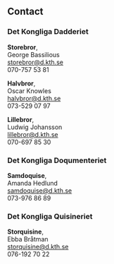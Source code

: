 ## Contact
### Det Kongliga Dadderiet 
**Storebror**, <br />
George Bassilious<br />
[storebror@d.kth.se](mailto:storebror@d.kth.se)<br />
070-757 53 81

**Halvbror**, <br />
Oscar Knowles<br />
[halvbror@d.kth.se](mailto:halvbror@d.kth.se)<br />
073-529 07 97

**Lillebror**, <br />
Ludwig Johansson<br />
[lillebror@d.kth.se](mailto:lillebror@d.kth.se)<br /> 
070-697 85 30

### Det Kongliga Doqumenteriet
**Samdoquise**, <br />
Amanda Hedlund<br />
[samdoquise@d.kth.se](mailto:samdoquise@d.kth.se)<br />
073-976 86 89

### Det Kongliga Quisineriet
**Storquisine**, <br />
Ebba Bråtman<br />
[storquisine@d.kth.se](mailto:storquisine@d.kth.se)<br />
076-192 70 22 
